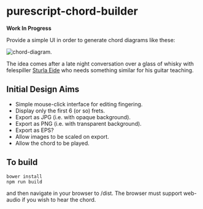 purescript-chord-builder
========================

__Work In Progress__

Provide a simple UI in order to generate chord diagrams like these:

![chord-diagram](https://github.com/newlandsvalley/purescript-chord-builder/blob/master/chord-diagram.jpg).

The idea comes after a late night conversation over a glass of whisky with felespiller [Sturla Eide](https://no.wikipedia.org/wiki/Sturla_Eide) who needs something similar for his guitar teaching.


Initial Design Aims
-------------------

*  Simple mouse-click interface for editing fingering.
*  Display only the first 6 (or so) frets.
*  Export as JPG (i.e. with opaque background).
*  Export as PNG (i.e. with transparent background).
*  Export as EPS?
*  Allow images to be scaled on export.
*  Allow the chord to be played.

To build
--------

    bower install
    npm run build

and then navigate in your browser to /dist.  The browser must support web-audio if you wish to hear the chord.
